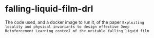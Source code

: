 # falling-liquid-film-drl
The code used, and a docker image to run it, of the paper `Exploiting locality and physical invariants to design effective Deep Reinforcement Learning control of the unstable falling liquid film`
